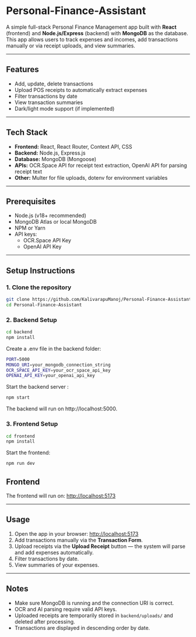 # Personal-Finance-Assistant

A simple full-stack Personal Finance Management app built with **React** (frontend) and **Node.js/Express** (backend) with **MongoDB** as the database. This app allows users to track expenses and incomes, add transactions manually or via receipt uploads, and view summaries.

---

## Features

- Add, update, delete transactions
- Upload POS receipts to automatically extract expenses
- Filter transactions by date
- View transaction summaries
- Dark/light mode support (if implemented)

---

## Tech Stack

- **Frontend:** React, React Router, Context API, CSS
- **Backend:** Node.js, Express.js
- **Database:** MongoDB (Mongoose)
- **APIs:** OCR.Space API for receipt text extraction, OpenAI API for parsing receipt text
- **Other:** Multer for file uploads, dotenv for environment variables

---

## Prerequisites

- Node.js (v18+ recommended)
- MongoDB Atlas or local MongoDB
- NPM or Yarn
- API keys:
  - OCR.Space API Key
  - OpenAI API Key

---

## Setup Instructions

### 1. Clone the repository

```bash
git clone https://github.com/KalivarapuManoj/Personal-Finance-Assistant.git
cd Personal-Finance-Assistant
```

### 2. Backend Setup

```bash
cd backend
npm install
```

Create a .env file in the backend folder:

```bash
PORT=5000
MONGO_URI=your_mongodb_connection_string
OCR_SPACE_API_KEY=your_ocr_space_api_key
OPENAI_API_KEY=your_openai_api_key
```

Start the backend server :

```bash
npm start
```

The backend will run on http://localhost:5000.

### 3. Frontend Setup

```bash
cd frontend
npm install
```

Start the frontend:

```bash
npm run dev
```

## Frontend

The frontend will run on: [http://localhost:5173](http://localhost:5173)

---

## Usage

1. Open the app in your browser: [http://localhost:5173](http://localhost:5173)
2. Add transactions manually via the **Transaction Form**.
3. Upload receipts via the **Upload Receipt** button — the system will parse and add expenses automatically.
4. Filter transactions by date.
5. View summaries of your expenses.

---

## Notes

- Make sure MongoDB is running and the connection URI is correct.
- OCR and AI parsing require valid API keys.
- Uploaded receipts are temporarily stored in `backend/uploads/` and deleted after processing.
- Transactions are displayed in descending order by date.
